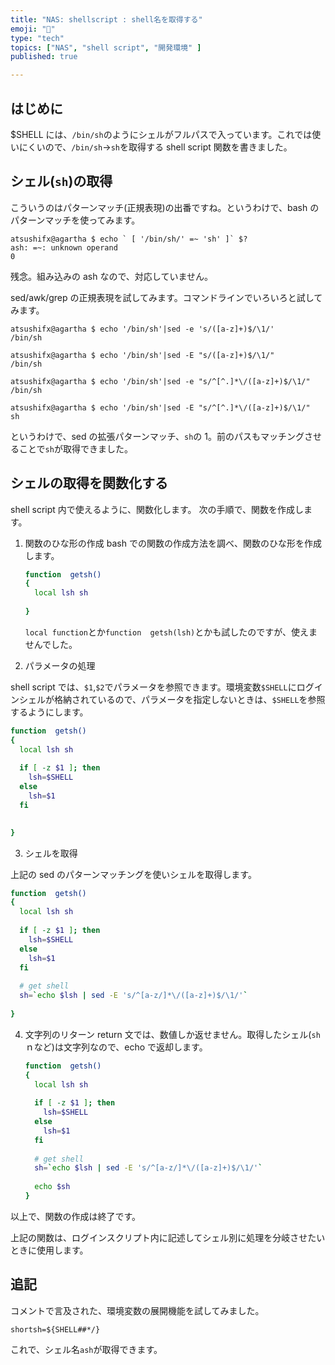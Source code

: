 ```yaml
---
title: "NAS: shellscript : shell名を取得する"
emoji: "🍆"
type: "tech"
topics: ["NAS", "shell script", "開発環境" ]
published: true

---
```


## はじめに

$SHELL には、``/bin/sh``のようにシェルがフルパスで入っています。これでは使いにくいので、``/bin/sh``→``sh``を取得する shell script 関数を書きました。



## シェル(``sh``)の取得

こういうのはパターンマッチ(正規表現)の出番ですね。というわけで、bash のパターンマッチを使ってみます。

``` shell
atsushifx@agartha $ echo ` [ '/bin/sh/' =~ 'sh' ]` $?
ash: =~: unknown operand
0

```



残念。組み込みの ash なので、対応していません。

sed/awk/grep の正規表現を試してみます。コマンドラインでいろいろと試してみます。

``` shell
atsushifx@agartha $ echo '/bin/sh'|sed -e 's/([a-z]+)$/\1/'
/bin/sh

atsushifx@agartha $ echo '/bin/sh'|sed -E "s/([a-z]+)$/\1/"
/bin/sh

atsushifx@agartha $ echo '/bin/sh'|sed -e "s/^[^.]*\/([a-z]+)$/\1/"
/bin/sh

atsushifx@agartha $ echo '/bin/sh'|sed -E "s/^[^.]*\/([a-z]+)$/\1/"
sh

```



というわけで、sed の拡張パターンマッチ、``sh``の 1。前のパスもマッチングさせることで``sh``が取得できました。



## シェルの取得を関数化する

shell script 内で使えるように、関数化します。
次の手順で、関数を作成します。

1. 関数のひな形の作成
  bash での関数の作成方法を調べ、関数のひな形を作成します。

   ``` getsh.sh
   function  getsh()
   {
     local lsh sh
     
   }
   ```

   ``local function``とか``function  getsh(lsh)``とかも試したのですが、使えませんでした。

   
   


2. パラメータの処理

  shell script では、``$1``,``$2``でパラメータを参照できます。環境変数``$SHELL``にログインシェルが格納されているので、パラメータを指定しないときは、``$SHELL``を参照するようにします。

   ``` getsh.sh
   function  getsh()
   {
     local lsh sh
     
     if [ -z $1 ]; then
       lsh=$SHELL
     else
       lsh=$1
     fi
   
     
   }
   ```



3. シェルを取得
  
  上記の sed のパターンマッチングを使いシェルを取得します。

   ``` getsh.sh
   function  getsh()
   {
     local lsh sh
     
     if [ -z $1 ]; then
       lsh=$SHELL
     else
       lsh=$1
     fi
     
     # get shell 
     sh=`echo $lsh | sed -E 's/^[a-z/]*\/([a-z]+)$/\1/'`
     
   }
   ```
   


4. 文字列のリターン
  return 文では、数値しか返せません。取得したシェル(``sh``ｎなど)は文字列なので、echo で返却します。

   ``` getsh.sh
   function  getsh()
   {
     local lsh sh
     
     if [ -z $1 ]; then
       lsh=$SHELL
     else
       lsh=$1
     fi
     
     # get shell 
     sh=`echo $lsh | sed -E 's/^[a-z/]*\/([a-z]+)$/\1/'`
     
     echo $sh
   }
   ```


以上で、関数の作成は終了です。

上記の関数は、ログインスクリプト内に記述してシェル別に処理を分岐させたいときに使用します。


## 追記
コメントで言及された、環境変数の展開機能を試してみました。
``` /opt/etc/profile2
shortsh=${SHELL##*/}
```
これで、シェル名`ash`が取得できます。

